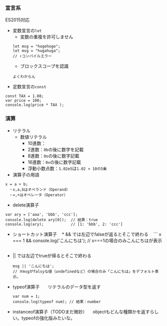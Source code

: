### 宣言系

ES2015対応
* 変数宣言の`let`
    * 変数の重複を許可しません
    ```
    let msg = "hogehoge";
    let msg = "hugahuga";
    // ↑コンパイルエラー
    ```
    * ブロックスコープを認識
    ```
    よくわからん
    ```
* 定数宣言の`const`
```
const TAX = 1.08;
var price = 100;
console.log(price * TAX );
```


### 演算

* リテラル
    * 数値リテラル
        * 10進数：
        * 2進数：`0b`の後に数字を記載
        * 8進数：`0o`の後に数字記載
        * 16進数：`0x`の後に数字記載
        * 浮動小数点数：`1.02e5`は`1.02 × 10の5乗`
* 演算子の用語
```
x = a + b;
　・x,a,bはオペランド（Operand）
　・=,+はオペレータ（Operator）
```
* delete演算子
```
var ary = ['aaa', 'bbb', 'ccc'];
console.log(delete ary[0]);  // 結果：true
console.log(ary);            // [1: 'bbb', 2: 'ccc']
```
* ショートカット演算子
    * && では左辺でfalseが返るとそこで終わる
    ```
    x === 1 && console.log('こんにちは'); // x===1の場合のみこんにちはが表示
    ```
* || では左辺でtrueが帰るとそこで終わる  
    ```
    msg || 'こんにちは';
    // ※msgがfalsyな値（undefinedなど）の場合のみ「こんにちは」をデフォルト表示。
    ```
* typeof演算子  
　リテラルのデータ型を返す
    ```
    var num = 1;
    console.log(typeof num); // 結果：number
    ```
* instanceof演算子（TODOまだ微妙）
　objectもどんな種類かを返すらしい。typeofの強化版みたいな。

